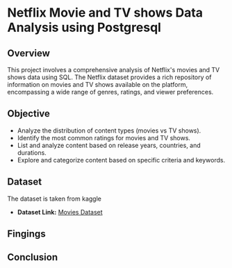 # Netflix Movie and TV shows Data Analysis using Postgresql
## Overview 
This project involves a comprehensive analysis of Netflix's movies and TV shows data using SQL. The Netflix dataset provides a rich repository of information on movies and TV shows available on the platform, encompassing a wide range of genres, ratings, and viewer preferences.
## Objective
- Analyze the distribution of content types (movies vs TV shows).
- Identify the most common ratings for movies and TV shows.
- List and analyze content based on release years, countries, and durations.
- Explore and categorize content based on specific criteria and keywords.
## Dataset 
The dataset is taken from kaggle 
- **Dataset Link:** [Movies Dataset](https://www.kaggle.com/datasets/shivamb/netflix-shows?resource=download)
## Fingings
## Conclusion
